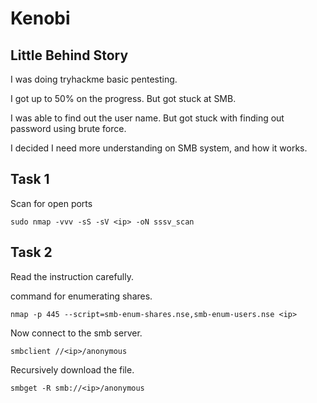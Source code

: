 # Kenobi
## Little Behind Story
I was doing tryhackme basic pentesting.

I got up to 50% on the progress. But got stuck at SMB.

I was able to find out the user name. But got stuck with finding out password using brute force. 

I decided I need more understanding on SMB system, and how it works. 

## Task 1
Scan for open ports

```sudo nmap -vvv -sS -sV <ip> -oN sssv_scan```

## Task 2
Read the instruction carefully.

command for enumerating shares.

```nmap -p 445 --script=smb-enum-shares.nse,smb-enum-users.nse <ip>```

Now connect to the smb server.

```smbclient //<ip>/anonymous```

Recursively download the file.

```smbget -R smb://<ip>/anonymous```

